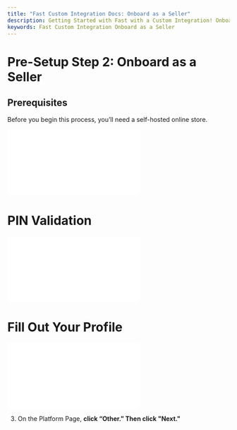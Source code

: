 ```yaml
---
title: "Fast Custom Integration Docs: Onboard as a Seller"
description: Getting Started with Fast with a Custom Integration! Onboard as a Seller.
keywords: Fast Custom Integration Onboard as a Seller
---
```


# Pre-Setup Step 2: Onboard as a Seller

## Prerequisites

Before you begin this process, you’ll need a self-hosted online store.

<embed src="/reusables/for-developers/_platform_all_sign_up_as_a_seller_banner_sandbox_and_contact_support.md" />

# PIN Validation

<embed src="/reusables/for-developers/_platform_all_sign_up_as_a_seller_pin_validation.md" />

# Fill Out Your Profile

<embed src="/reusables/for-developers/_platform_all_sign_up_as_a_seller_fill_out_your_profile.md" />

3. On the Platform Page, **click “Other.” Then click "Next."**
